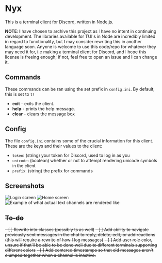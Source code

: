 # Nyx

This is a terminal client for Discord, written in Node.js.

**NOTE**: I have chosen to archive this project as I have no intent in continuing development.
The libraries available for TUI's in Node are incredibly limited in regard to functionality, but I may consider rewriting this in another language soon.
Anyone is welcome to use this code/repo for whatever they may need it for, i.e making a terminal client for Discord, and I hope this license is freeing enough; if not, feel free to open an issue and I can change it.

## Commands

These commands can be ran using the set prefix in `config.ini`. By default, this is set to `t!`

- **exit** - exits the client.
- **help** - prints the help message.
- **clear** - clears the message box

## Config

The file `config.ini` contains some of the crucial information for this client. These are the keys and their values to the client:

- `token`: (string) your token for Discord, used to log in as you
- `unicode`: (boolean) whether or not to attempt rendering unicode symbols in the client
- `prefix`: (string) the prefix for commands

## Screenshots

![Login screen](https://github.com/paintingofblue/Nyx/assets/90877067/4ff9e4f7-a985-4c2e-8605-eb153f92ce8a)
![Home screen](https://github.com/paintingofblue/Nyx/assets/90877067/3bcfec9c-d254-47cb-865b-23ffbc4f1942)
![Example of what actual text channels are rendered like](https://github.com/paintingofblue/Nyx/assets/90877067/8abb6ada-8150-4c0f-b3b3-957ab3c016ce)


## ~~To-do~~

~~- [ ] Rewrite into classes (possibly ts as well)~~
~~- [ ] Add ability to navigate previously sent messages in the chat to reply, delete, edit, or add reactions (this will require a rewrite of how I log messages)~~
~~- [ ] Add user role color, unsure if that'll be able to be done well due to different terminals supporting different colors~~
~~- [ ] Add centered timestamps so that old messages aren't clumped together when a channel is inactive.~~
